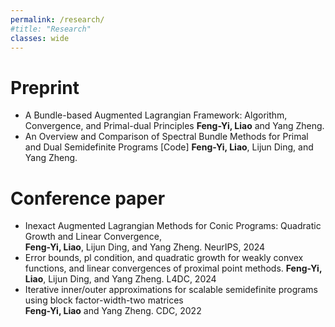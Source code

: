 ```yaml
---
permalink: /research/
#title: "Research"
classes: wide
---
```


Preprint
======
- A Bundle-based Augmented Lagrangian Framework: Algorithm, Convergence, and Primal-dual Principles
**Feng-Yi, Liao** and Yang Zheng.
- An Overview and Comparison of Spectral Bundle Methods for Primal and Dual Semidefinite Programs  [Code]
**Feng-Yi, Liao**, Lijun Ding, and Yang Zheng.


Conference paper
======
- Inexact Augmented Lagrangian Methods for Conic Programs: Quadratic Growth and Linear Convergence,                             
**Feng-Yi, Liao**, Lijun Ding, and Yang Zheng.     NeurIPS, 2024
- Error bounds, pl condition, and quadratic growth for weakly convex functions, and linear convergences of proximal point methods. 
**Feng-Yi, Liao**, Lijun Ding, and Yang Zheng.     L4DC, 2024
 - Iterative inner/outer approximations for scalable semidefinite programs using block factor-width-two matrices	   
**Feng-Yi, Liao** and Yang Zheng. 		 CDC, 2022